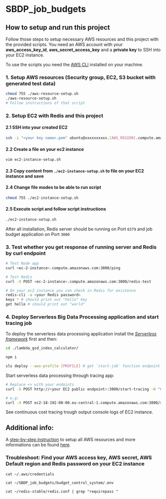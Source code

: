 # SBDP_job_budgets

## How to setup and run this project

Follow those steps to setup necessary AWS resources and this project with the provided scripts. You need an AWS account with your **aws_access_key_id**, **aws_secret_access_key** and a **private key** to SSH into your EC2 instance.

To use the scripts you need the [AWS CLI](https://aws.amazon.com/cli/) installed on your machine.

### 1. Setup AWS resources (Security group, EC2, S3 bucket with generated test data)
```bash
chmod 755 ./aws-resource-setup.sh
./aws-resource-setup.sh
# Follow instructions of that script
```

### 2. Setup EC2 with Redis and this project

#### 2.1 SSH into your created EC2
```bash
ssh -i "<your key name>.pem" ubuntu@xxxxxxxxxx.[AWS_REGION].compute.amazonaws.com
```

#### 2.2 Create a file on your ec2 instance
```bash
vim ec2-instance-setup.sh
```

#### 2.3 Copy content from `./ec2-instance-setup.sh` to file on your EC2 instance and save

#### 2.4 Change file modes to be able to run script
```bash
chmod 755 ./ec2-instance-setup.sh
```

#### 2.5 Execute script and follow script instructions
```bash
./ec2-instance-setup.sh
```


After all installation, Redis server should be running on Port `6379` and job budget application on Port `3000`

### 3. Test whether you get response of running server and Redis by curl endpoint

```bash
# Test Node app
curl <ec-2-instance>.compute.amazonaws.com:3000/ping

# Test Redis
curl -X POST <ec-2-instance>.compute.amazonaws.com:3000/redis-test

# On your ec2 instance you can check in Redis for existence
redis-cli -a <your Redis password>
keys * # should print out "hello" key
get hello # should print out "world"
```

### 4. Deploy Serverless Big Data Processing application and start tracing job

To deploy the serverless data processing application install the [*Serverless framework*](https://www.serverless.com/framework/docs/getting-started/) first and then:

```bash
cd ./lambda_gsd_index_calculator/

npm i

sls deploy --aws-profile [PROFILE] # get `start-job` function endpoint (https://xxxxxx.amazonaws.com/dev/start-job)
```

Start serverless data processing through tracing app:

```bash
# Replace <> with your endoints
curl -X POST http://<your EC2 public endpoint>:3000/start-tracing -H "Content-Type: application/json" -d '{"jobUrl": "https://<your deployed data processing app start-job endpoint>", "budgetLimit": 0.0248}'

# e.g:
curl -X POST ec2-18-192-00-00.eu-central-1.compute.amazonaws.com:3000/start-tracing -H "Content-Type: application/json" -d '{"jobUrl": "https://17d8y00000.execute-api.eu-central-1.amazonaws.com/dev/start-job", "budgetLimit": 0.0248}'
```

See continuous cost tracing trough output console logs of EC2 instance.




## Additional info:
A [step-by-step instruction](./step-by-step-instruction.md) to setup all AWS resources and more informations can be found [here](./step-by-step-instruction.md).

### Troubleshoot: Find your AWS access key, AWS secret, AWS Default region and Redis password on your EC2 instance

``` 
cat ~/.aws/credentials

cat ~/SBDP_job_budgets/budget_control_system/.env

cat ~/redis-stable/redis.conf | grep "requirepass "
```
